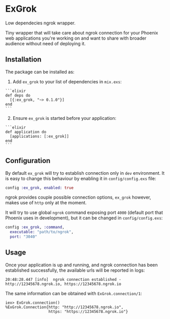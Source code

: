 # ExGrok

Low dependecies ngrok wrapper.

Tiny wrapper that will take care about ngrok connection for your Phoenix web
applications you're working on and want to share with broader audience without
need of deploying it.

## Installation

The package can be installed as:

  1. Add `ex_grok` to your list of dependencies in `mix.exs`:

    ```elixir
    def deps do
      [{:ex_grok, "~> 0.1.0"}]
    end
    ```

  2. Ensure `ex_grok` is started before your application:

    ```elixir
    def application do
      [applications: [:ex_grok]]
    end
    ```

## Configuration

By default `ex_grok` will try to establish connection only in `dev` environment.
It is easy to change this behaviour by enabling it in `config/config.exs` file:

```elixir
config :ex_grok, enabled: true
```

ngrok provides couple possible connection options, `ex_grok` however, makes use
of `http` only at the moment.

It will try to use global `ngrok` command exposing port `4000` (default port
that Phoenix uses in development), but it can be changed in `config/config.exs`:

```elixir
config :ex_grok, :command,
  executable: "path/to/ngrok",
  port: "3040"
```

## Usage

Once your application is up and running, and ngrok connection has been
established successfully, the available urls will be reported in logs:

```
20:48:28.447 [info]  ngrok connection established - http://12345678.ngrok.io, https://12345678.ngrok.io
```

The same information can be obtained with `ExGrok.connection/1`:

```
iex> ExGrok.connection()
%ExGrok.Connection{http: "http://12345678.ngrok.io",
                   https: "https://12345678.ngrok.io"}
```
